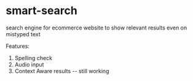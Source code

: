smart-search
============

search engine for ecommerce website to show relevant results even on mistyped text

Features:
1. Spelling check
2. Audio input
3. Context Aware results -- still working

